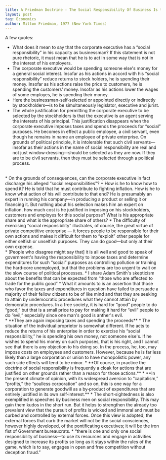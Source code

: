 ```yaml
---
title: A Friedman Doctrine - The Social Responsibility Of Business Is to Increase Its Profits
layout: post
tag: Economics
author: Milton Friedman, 1977 (New York Times)
---
```


A few quotes:

* What does it mean to say that the corporate executive has a “social responsibility” in his capacity as businessman? If this statement is not pure rhetoric, it must mean that he is to act in some way that is not in the interest of his employers. 
* The corporate executive would be spending someone else's money for a general social interest. Insofar as his actions in accord with his “social responsibility” reduce returns to stock holders, he is spending their money. Insofar as his actions raise the price to customers, he is spending the customers’ money. Insofar as his actions lower the wages of some employes, he is spending their money.
* Here the businessman-self‐selected or appointed directly or indirectly by stockholders—is to be simultaneously legislator, executive and jurist.
* The whole justification for permitting the corporate executive to be selected by the stockholders is that the executive is an agent serving the interests of his principal. This justification disappears when the corporate executive imposes taxes and spends the proceeds for “social” purposes. He becomes in effect a public employee, a civil servant, even though he remains in name an employee of private enterprise.
On grounds of political principle, it is intolerable that such civil servants—insofar as their actions in the name of social responsibility are real and not just window‐dressing—should be selected as they are now. If they are to be civil servants, then they must be selected through a political process.
<br>
* On the grounds of consequences, can the corporate executive in fact discharge his alleged “social responsibilities"?
* How is he to know how to spend it? He is told that he must contribute to fighting inflation. How is he to know what action of his will contribute to that end? He is presumably an expert in running his company—in producing a product or selling it or financing it. But nothing about his selection makes him an expert on inflation.
how much cost is he justified in imposing on his stockholders, customers and employes for this social purpose? What is his appropriate share and what is the appropriate share of others?
* The difficulty of exercising “social responsibility” illustrates, of course, the great virtue of private competitive enterprise — it forces people to be responsible for their own actions and makes it difficult for them to “exploit” other people for either selfish or unselfish purposes. They can do good—but only at their own expense.
<br>
* [People who disagree might say that] it is all well and good to speak of government's having the responsibility to impose taxes and determine expenditures for such “social” purposes as controlling pollution or training the hard‐core unemployed, but that the problems are too urgent to wait on the slow course of political processes.
* I share Adam Smith's skepticism about the benefits that can be expected from “those who are affected to trade for the public good”
* What it amounts to is an assertion that those who favor the taxes and expenditures in question have failed to persuade a majority of their fellow citizens to be of like mind and that they are seeking to attain by undemocratic procedures what they cannot attain by democratic procedures. In a free society, it is hard for “good” people to do “good,” but that is a small price to pay for making it hard for “evil” people to do “evil,” especially since one man's good is anther's evil.
<br>
* **They are again imposing taxes and spending the proceeds**
* The situation of the individual proprietor is somewhat different. If he acts to reduce the returns of his enterprise in order to exercise his “social responsibility,” he is spending his own money, not someone else's. If he wishes to spend his money on such purposes, that is his right, and I cannot see that there is any objection to his doing so. In the process, he, too, may impose costs on employees and customers. However, because he is far less likely than a large corporation or union to have monopolistic power, any such side effects will tend to be minor.
* **Of course, in practice the doctrine of social responsibility is frequently a cloak for actions that are justified on other grounds rather than a reason for those actions.**
* **In the present climate of opinion, with its widespread aversion to “capitalism,” “profits,” the “soulless corporation” and so on, this is one way for a corporation to generate goodwill as a by‐product of expenditures that are entirely justified in its own self‐interest.**
* The short‐sightedness is also exemplified in speeches by business men on social responsibility. This may gain them kudos in the short run. But it helps to strengthen the already too prevalent view that the pursuit of profits is wicked and immoral and must be curbed and controlled by external forces. Once this view is adopted, the external forces that curb the market will not be the social consciences, however highly developed, of the pontificating executives; it will be the iron fist of Government bureaucrats.
* “there is one and only one social responsibility of business—to use its resources and engage in activities designed to increase its profits so long as it stays within the rules of the game, which is to say, engages in open and free competition without deception fraud.”
